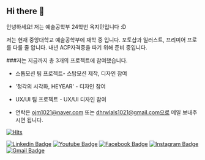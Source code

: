 ## Hi there 👋

안녕하세요! 저는 예술공학부 24학번 옥지민입니다 :D


저는 현재 중앙대학교 예술공학부에 재학 중 입니다. 
포토샵과 일러스트, 프리미어 프로를 다룰 줄 압니다. 내년 ACP자격증을 따기 위해 준비 중입니다. 


###저는 지금까지 총 3개의 프로젝트에 참여했습니다.
- 스톱모션 팀 프로젝트- 스탑모션 제작, 디자인 참여
- '청각의 시각화, HEYEAR' - 디자인 참여
- <OASIS> UX/UI 팀 프로젝트 - UX/UI 디자인 참여

- 연락은 ojm1021@naver.com 또는 dhrwlals1021@gmail.com으로 메일 보내주시면 됩니다.

[![Hits](https://hits.seeyoufarm.com/api/count/incr/badge.svg?url=https%3A%2F%2Fgithub.com%2FOkJimin%2Fhit-counter&count_bg=%2379C83D&title_bg=%23555555&icon=&icon_color=%23E7E7E7&title=hits&edge_flat=false)](https://hits.seeyoufarm.com)


[![Linkedin Badge](https://img.shields.io/badge/-LinkedIn-blue?style=flat-square&logo=Linkedin&logoColor=white&link=https://www.linkedin.com/in/seong-yun-byeon-8183a8113/)](https://www.linkedin.com/in/seong-yun-byeon-8183a8113/) 
[![Youtube Badge](https://img.shields.io/badge/Youtube-ff0000?style=flat-square&logo=youtube&link=https://www.youtube.com/@dhrwlals1021)](https://www.youtube.com/@dhrwlals1021) 
[![Facebook Badge](https://img.shields.io/badge/-Facebook-1877f2?style=flat-square&logo=facebook&logoColor=white&link=https://www.facebook.com/zzsza)](https://www.facebook.com/zzsza) 
[![Instagram Badge](https://img.shields.io/badge/-Instagram-dd2a7b?style=flat-square&logo=instagram&logoColor=white&link=https://www.instagram.com/data.scientist/)](https://www.instagram.com/data.scientist/) 
[![Gmail Badge](https://img.shields.io/badge/-Gmail-d14836?style=flat-square&logo=Gmail&logoColor=white&link=mailto:snugyun01@gmail.com)](mailto:snugyun01@gmail.com)
